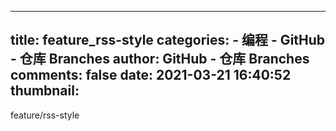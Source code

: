 
---
title: feature_rss-style
categories: 
    - 编程
    - GitHub - 仓库 Branches
author: GitHub - 仓库 Branches
comments: false
date: 2021-03-21 16:40:52
thumbnail: 
---

<div>   
feature/rss-style  
</div>
            
